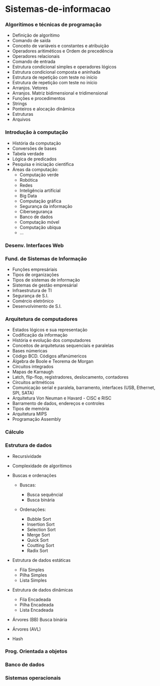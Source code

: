 # Sistemas-de-informacao
 
 ### Algorítimos e técnicas de programação
  - Definição de algorítimo
  - Comando de saída
  - Conceito de variáveis e constantes e atribuição
  - Operadores aritiméticos e Ordem de precedência
  - Operadores relacionais
  - Comando de entrada
  - Estrutura condicional simples e operadores lógicos
  - Estrutura condicional composta e aninhada
  - Estrutura de repetição com teste no início
  - Estrutura de repetição com teste no início
  - Arranjos. Vetores
  - Arranjos. Matriz bidimensional e tridimensional
  - Funções e procedimentos
  - Strings
  - Ponteiros e alocação dinâmica
  - Estruturas
  - Arquivos

 ### Introdução à computação
 - História da computação
 - Conversões de bases
 - Tabela verdade
 - Lógica de predicados
 - Pesquisa e iniciação científica
 - Áreas da computação: 
	- Computação verde
	- Robótica
	- Redes
	- Inteligência artifícial
 	- Big Data
	- Computação gráfica
	- Segurança da informação
	- Cibersegurança
	- Banco de dados
	- Computação móvel
	- Computação ubiqua
	- ...
 ### Desenv. Interfaces Web

 ### Fund. de Sistemas de Informação
 - Funções empresáriais
 - Tipos de organizações
 - Tipos de sistemas de informação
 - Sistemas de gestão empresárial
 - Infraestrutura de TI
 - Segurança de S.I.
 - Comércio eletrônico
 - Desenvolvimento de S.I.

 ### Arquitetura de computadores
 - Estados lógicos e sua representação
 - Codificação da informação
 - História e evolução dos computadores
 - Conceitos de arquiteturas sequenciais e paralelas
 - Bases númericas
 - Código BCD. Códigos alfanúmericos
 - Álgebra de Boole e Teorema de Morgan
 - Círcuitos integrados
 - Mapas de Karnaugh
 - Latch, flip-flop, registradores, deslocamento, contadores
 - Círcuitos aritméticos
 - Comunicação serial e paralela, barramento, interfaces (USB, Ethernet, SPI, SATA)
 - Arquitetura Von Neuman e Havard - CISC e RISC
 - Barramento de dados, endereços e controles
 - Tipos de memória
 - Arquitetura MIPS
 - Programação Assembly

 ### Cálculo

 ### Estrutura de dados
 - Recursividade 
 - Complexidade de algorítimos
 - Buscas e ordenações

	- Buscas:
		- Busca sequêncial
		- Busca binária

	- Ordenações:
		- Bubble Sort
		- Insertion Sort
		- Selection Sort
		- Merge Sort
		- Quick Sort
		- Coutting Sort
		- Radix Sort
	
 - Estrutura de dados estáticas

	- Fila Simples
	- Pilha Simples
	- Lista Simples
	
- Estrutura de dados dinâmicas

	- Fila Encadeada
	- Pilha Encadeada
	- Lista Encadeada
	
- Árvores (BB) Busca binária
- Árvores (AVL)
- Hash

 ### Prog. Orientada a objetos
 ### Banco de dados
 ### Sistemas operacionais
	
 

